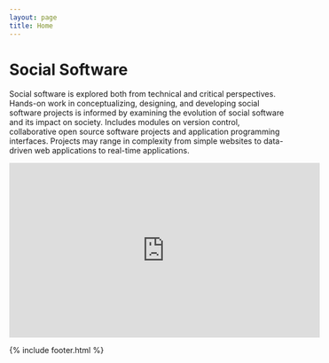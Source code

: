 ```yaml
---
layout: page
title: Home
---
```


# Social Software

Social software is explored both from technical and critical perspectives. Hands-on work in conceptualizing, designing, and developing social software projects is informed by examining the evolution of social software and its impact on society. Includes modules on version control, collaborative open source software projects and application programming interfaces. Projects may range in complexity from simple websites to data-driven web applications to real-time applications.


<iframe width="560" height="315" src="https://www.youtube.com/embed/AdUw5RdyZxI" title="YouTube video player" frameborder="0" allow="accelerometer; autoplay; clipboard-write; encrypted-media; gyroscope; picture-in-picture" allowfullscreen></iframe>

{% include footer.html %}
